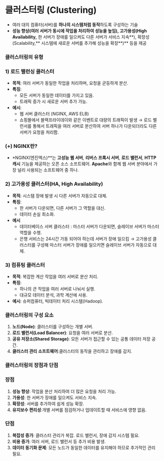 # **클러스터링 (Clustering)**

- 여러 대의 컴퓨터(서버)를 **하나의 시스템처럼 동작**하도록 구성하는 기술
- **성능 향상(**여러 서버가 동시에 작업을 처리하여 성능을 높임**), 고가용성(High Availability,** 한 서버가 장애를 일으켜도 다른 서버가 서비스 지속**), 확장성(Scalability,** 시스템에 새로운 서버를 추가해 성능을 확장**)** 등을 제공

### **클러스터링의 유형**
### 1) **로드 밸런싱 클러스터**
- **목적**: 여러 서버가 동일한 작업을 처리하며, 요청을 균등하게 분산.
- **특징**:
    - 모든 서버가 동일한 데이터를 가지고 있음.
    - 트래픽 증가 시 새로운 서버 추가 가능.
- **예시**:
    - 웹 서버 클러스터 (NGINX, AWS ELB)
    - 쇼핑몰에서 블랙프라이데이와 같은 이벤트로 대량의 트래픽이 발생 → 로드 밸런서를 통해서 트래픽을 여러 서버로 분산하여 서버 하나가 다운되더라도 다른 서버가 요청을 처리함. 

### **(+) NGINX란?**
- *NGINX(엔진엑스)**는 **고성능 웹 서버**, **리버스 프록시 서버**, **로드 밸런서**, **HTTP 캐시** 기능을 제공하는 오픈 소스 소프트웨어. **Apache**와 함께 웹 서버 분야에서 가장 널리 사용되는 소프트웨어 중 하나.

### 2) **고가용성 클러스터(HA, High Availability)**
- **목적**: 시스템 장애 발생 시 다른 서버가 자동으로 대체.
- **특징**:
    - 한 서버가 다운되면, 다른 서버가 그 역할을 대신.
    - 데이터 손실 최소화.
- **예시**
  - 데이터베이스 서버 클러스터 : 마스터 서버가 다운되면, 슬레이브 서버가 마스터 역할을 수행.
  - 은행 서비스는 24시간 가동 되어야 하는데 서버가 장애 일으킴 → 고가용성 클러스터를 구성해 마스터 서버가 장애를 일으키면 슬레이브 서버가 자동으로 대체.

### 3) **컴퓨팅 클러스터**
- **목적**: 복잡한 계산 작업을 여러 서버로 분산 처리.
- **특징**:
    - 하나의 큰 작업을 여러 서버로 나눠서 실행.
    - 대규모 데이터 분석, 과학 계산에 사용.
- **예시**: 슈퍼컴퓨터, 빅데이터 처리 시스템(Hadoop).

### **클러스터링의 구성 요소**
1. **노드(Node)**: 클러스터를 구성하는 개별 서버.
2. **로드 밸런서(Load Balancer)**: 요청을 여러 서버로 분산.
3. **공유 저장소(Shared Storage)**: 모든 서버가 접근할 수 있는 공통 데이터 저장 공간.
4. **클러스터 관리 소프트웨어**:클러스터의 동작을 관리하고 장애를 감지.

### **클러스터링의 장점과 단점**
### **장점**
1. **성능 향상**: 작업을 분산 처리하여 더 많은 요청을 처리 가능.
2. **가용성**: 한 서버가 장애를 일으켜도 서비스 지속.
3. **확장성**: 서버를 추가하여 쉽게 성능 확장.
4. **유지보수 편리성**:개별 서버를 점검하거나 업데이트할 때 서비스에 영향 없음.

### **단점**
1. **복잡성 증가**: 클러스터 관리가 복잡. 로드 밸런서, 장애 감지 시스템 필요.
2. **비용 증가**: 여러 서버, 로드 밸런서 등 추가 비용 발생.
3. **데이터 동기화 문제**: 모든 노드가 동일한 데이터를 유지해야 하므로 추가적인 관리 필요.